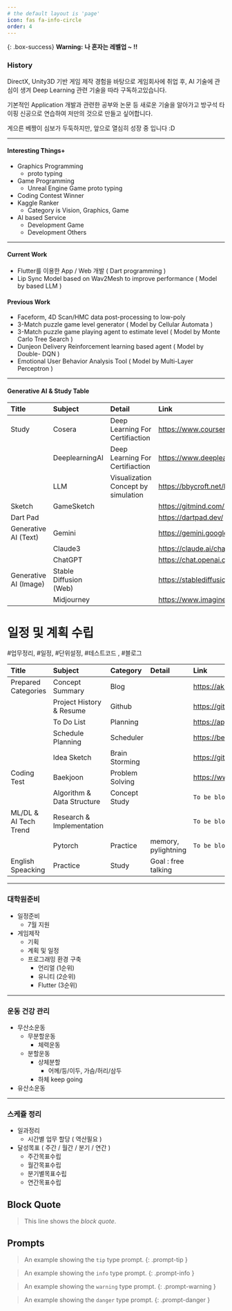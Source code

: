 ```yaml
---
# the default layout is 'page'
icon: fas fa-info-circle
order: 4
---
```


{: .box-success}
**Warning:** **나 혼자는 레벨업 ~ !!**

### History

DirectX, Unity3D 기반 게임 제작 경험을 바탕으로 게임회사에 취업 후, AI 기술에 관심이 생겨 Deep Learning 관련 기술을 따라 구독하고있습니다.

기본적인 Application 개발과 관련한 공부와 논문 등 새로운 기술을 알아가고 방구석 타이핑 신공으로 연습하여 저만의 것으로 만들고 싶어합니다.

게으른 베짱이 심보가 두둑하지만, 앞으로 열심히 성장 중 입니다 :D

* * *
#### Interesting Things+
- Graphics Programming 
  - proto typing 
- Game Programming
  - Unreal Engine Game proto typing
- Coding Contest Winner
- Kaggle Ranker
  - Category is Vision, Graphics, Game
- AI based Service
  - Development Game
  - Development Others

* * * 

#### Current Work
- Flutter를 이용한 App / Web 개발 ( Dart programming )
- Lip Sync Model based on Wav2Mesh to improve performance ( Model by based LLM )

#### Previous Work
- Faceform, 4D Scan/HMC data post-processing to low-poly 
- 3-Match puzzle game level generator ( Model by Cellular Automata )
- 3-Match puzzle game playing agent to estimate level ( Model by Monte Carlo Tree Search  )
- Dunjeon Delivery Reinforcement learning based agent ( Model by Double- DQN )
- Emotional User Behavior Analysis Tool ( Model by Multi-Layer Perceptron )

* * * 

#### Generative AI & Study Table


| Title                      | Subject          | Detail   |  Link   |
| :--------------------------| :--------------- | :------  | :------ |
| Study | Cosera | Deep Learning For Certifiaction | <https://www.coursera.org/> |
| | DeeplearningAI | Deep Learning For Certifiaction | <https://www.deeplearning.ai/> |
| | LLM | Visualization Concept by simulation | <https://bbycroft.net/llm> |
| Sketch | GameSketch | | <https://gitmind.com/app/docs/msddgwqm> |
| Dart Pad | | | <https://dartpad.dev/> |
| Generative AI (Text) | Gemini | | <https://gemini.google.com/> |
| | Claude3 | | <https://claude.ai/chats> |
| | ChatGPT | | <https://chat.openai.com/> |
| Generative AI (Image) | Stable Diffusion (Web) | | <https://stablediffusionweb.com/> |
| | Midjourney | | <https://www.imagine.art/> |
  


# 일정 및 계획 수립
#업무정리, #일정, #단위설정, #테스트코드 , #블로그

| Title                      | Subject          | Category | Detail | Link | 
| :--------------------------- | :--------------- | :------ | :------ | :------|
| Prepared Categories | Concept Summary | Blog | | <https://akillness.gihub.io> |
| | Project History & Resume | Github | | <https://github.com/akillness> |
| | To Do List | Planning | | <https://app.todoist.com/app/today> |
| | Schedule Planning | Scheduler | | <https://bear.app/> |
| | Idea Sketch | Brain Storming | | <https://gitmind.com> |
| Coding Test | Baekjoon | Problem Solving | | <https://www.acmicpc.net/step> |
| | Algorithm & Data Structure | Concept Study | | `To be blogging..` |
| ML/DL & AI Tech Trend | Research & Implementation | | | `To be blogging..` |
| | Pytorch | Practice | memory, pylightning | `To be blogging..` |
| English Speacking | Practice | Study | Goal : free talking | |


--- 

### 대학원준비

- 일정준비
  - 7월 지원
- 게임제작
  - 기획
  - 계획 및 일정
  - 프로그래밍 환경 구축
    - 언리얼 (1순위)
    - 유니티 (2순위)
    - Flutter (3순위)

--- 


### 운동 건강 관리

- 무산소운동
  - 무분할운동
    - 체력운동
  - 분할운동
    - 상체분할
      - 어께/등/이두, 가슴/허리/삼두
    - 하체 keep going
- 유산소운동


---

### 스케쥴 정리

- 일과정리
  - 시간별 업무 할당 ( 역산필요 )
- 달성목표 ( 주간 / 월간 / 분기 / 연간 )
  - 주간목표수립
  - 월간목표수립
  - 분기별목표수립
  - 연간목표수립


## Block Quote

> This line shows the _block quote_.

## Prompts

<!-- markdownlint-capture -->
<!-- markdownlint-disable -->
> An example showing the `tip` type prompt.
{: .prompt-tip }

> An example showing the `info` type prompt.
{: .prompt-info }

> An example showing the `warning` type prompt.
{: .prompt-warning }

> An example showing the `danger` type prompt.
{: .prompt-danger }
<!-- markdownlint-restore -->